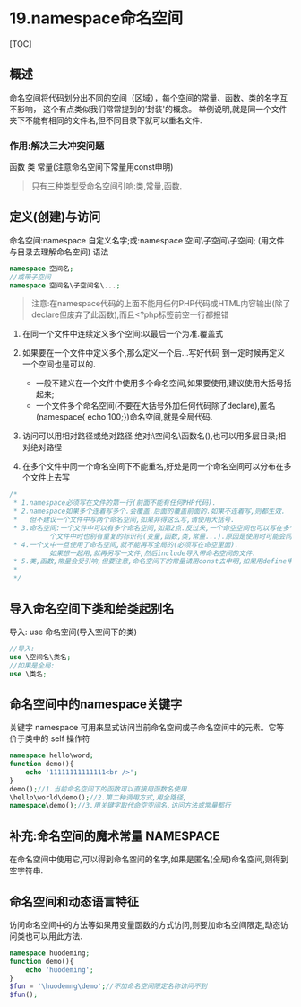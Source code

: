# 19.namespace命名空间
[TOC]



## 概述
命名空间将代码划分出不同的空间（区域），每个空间的常量、函数、类的名字互不影响， 这个有点类似我们常常提到的‘封装'的概念。
举例说明,就是同一个文件夹下不能有相同的文件名,但不同目录下就可以重名文件.

### 作用:解决三大冲突问题 
函数
类
常量(注意命名空间下常量用const申明)
> 只有三种类型受命名空间引响:类,常量,函数.

## 定义(创建)与访问
命名空间:namespace 自定义名字;或:namespace 空间\子空间\子空间;
(用文件与目录去理解命名空间)
语法
```php
namespace 空间名;  
//或带子空间
namespace 空间名\子空间名\...;  
```
> 注意:在namespace代码的上面不能用任何PHP代码或HTML内容输出(除了declare但废弃了此函数),而且<?php标签前空一行都报错

1. 在同一个文件中连续定义多个空间:以最后一个为准.覆盖式
2. 如果要在一个文件中定义多个,那么定义一个后...写好代码  到一定时候再定义一个空间也是可以的.
	-  一般不建义在一个文件中使用多个命名空间,如果要使用,建议使用大括号括起来;
	-  一个文件多个命名空间(不要在大括号外加任何代码除了declare),匿名(namespace{ echo 100;})命名空间,就是全局代码.
	
3. 访问可以用相对路径或绝对路径 绝对:\空间名\函数名(),也可以用多层目录;相对绝对路径
4. 在多个文件中同一个命名空间下不能重名,好处是同一个命名空间可以分布在多个文件上去写
```php
/*
 * 1.namespace必须写在文件的第一行(前面不能有任何PHP代码).
 * 2.namespace如果多个连着写多个.会覆盖.后面的覆盖前面的.如果不连着写,则都生效.
 *   但不建议一个文件中写两个命名空间,如果非得这么写,请使用大括号.
 * 3.命名空间:一个文件中可以有多个命名空间,如第2点.反过来,一个命空空间也可以写在多个文件中.(注意同一命空间写在多
          个文件中时也别有重复的标识符(变量,函数,类,常量...).原因是使用时可能会同时把多个文件include到一起用.)
 * 4.一个文中一旦使用了命名空间,就不能再写全局的(必须写在命空里面).
          如果想一起用,就再另写一文件,然后include导入带命名空间的文件.
 * 5.类,函数,常量会受引响,但要注意,命名空间下的常量请用const去申明,如果用define申明就是全局的.
 * 
 */
```

## 导入命名空间下类和给类起别名
导入: use 命名空间(导入空间下的类)
```php
//导入:
use \空间名\类名;
//如果是全局:
use \类名;
```

## 命名空间中的namespace关键字
关键字 namespace 可用来显式访问当前命名空间或子命名空间中的元素。它等价于类中的 self 操作符
```php
namespace hello\word;
function demo(){
	echo '11111111111111<br />';
}
demo();//1.当前命名空间下的函数可以直接用函数名使用.
\hello\world\demo();//2.第二种调用方式,用全路径,
namespace\demo();//3.用关键字取代命空空间名,访问方法或常量都行
```

## 补充:命名空间的魔术常量 __NAMESPACE__
在命名空间中使用它,可以得到命名空间的名字,如果是匿名(全局)命名空间,则得到空字符串.

## 命名空间和动态语言特征 
访问命名空间中的方法等如果用变量函数的方式访问,则要加命名空间限定,动态访问类也可以用此方法.
```php
namespace huodeming;
function demo(){
	echo 'huodeming';
}
$fun = '\huodemng\demo';//不加命名空间限定名称访问不到
$fun();
```



